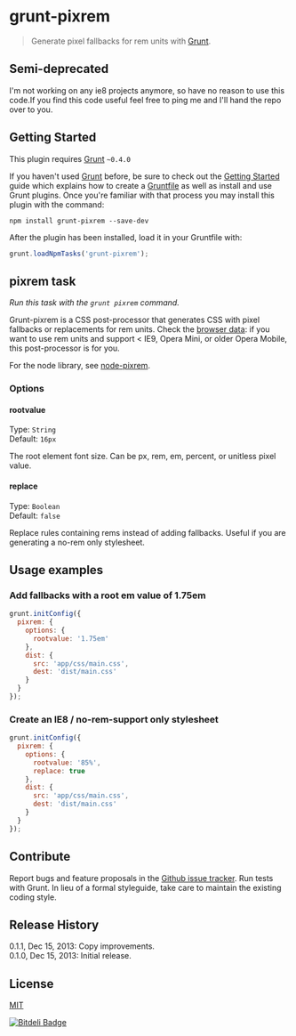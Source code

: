 # grunt-pixrem

> Generate pixel fallbacks for rem units with [Grunt](http://gruntjs.com/).

## Semi-deprecated

I'm not working on any ie8 projects anymore, so have no reason to use this code.If you find this code useful feel free to ping me and I'll hand the repo over to you.

## Getting Started

This plugin requires [Grunt](http://gruntjs.com/) `~0.4.0`

If you haven't used [Grunt](http://gruntjs.com/) before, be sure to check out the [Getting Started](http://gruntjs.com/getting-started) guide which explains how to create a [Gruntfile](http://gruntjs.com/sample-gruntfile) as well as install and use Grunt plugins. Once you're familiar with that process you may install this plugin with the command:

```shell
npm install grunt-pixrem --save-dev
```

After the plugin has been installed, load it in your Gruntfile with:

```js
grunt.loadNpmTasks('grunt-pixrem');
```

## pixrem task

_Run this task with the `grunt pixrem` command._

Grunt-pixrem is a CSS post-processor that generates CSS with pixel fallbacks or replacements for rem units. Check the [browser data](http://caniuse.com/rem): if you want to use rem units and support < IE9, Opera Mini, or older Opera Mobile, this post-processor is for you.

For the node library, see [node-pixrem](https://github.com/robwierzbowski/node-pixrem).

### Options

#### rootvalue

Type: `String`  
Default: `16px`  

The root element font size. Can be px, rem, em, percent, or unitless pixel value.

#### replace

Type: `Boolean`  
Default: `false`  

Replace rules containing rems instead of adding fallbacks. Useful if you are generating a no-rem only stylesheet.

## Usage examples

### Add fallbacks with a root em value of 1.75em

```js
grunt.initConfig({
  pixrem: {
    options: {
      rootvalue: '1.75em'
    },
    dist: {
      src: 'app/css/main.css',
      dest: 'dist/main.css'
    }
  }
});
```

### Create an IE8 / no-rem-support only stylesheet 

```js
grunt.initConfig({
  pixrem: {
    options: {
      rootvalue: '85%',
      replace: true
    },
    dist: {
      src: 'app/css/main.css',
      dest: 'dist/main.css'
    }
  }
});
```

## Contribute

Report bugs and feature proposals in the [Github issue tracker](https://github.com/robwierzbowski/grunt-pixrem/issues). Run tests with Grunt. In lieu of a formal styleguide, take care to maintain the existing coding style. 

## Release History

0.1.1, Dec 15, 2013: Copy improvements.  
0.1.0, Dec 15, 2013: Initial release.  

## License

[MIT](http://en.wikipedia.org/wiki/MIT_License)


[![Bitdeli Badge](https://d2weczhvl823v0.cloudfront.net/robwierzbowski/grunt-pixrem/trend.png)](https://bitdeli.com/free "Bitdeli Badge")

